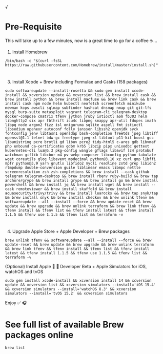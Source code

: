 √

# Pre-Requisite

This will take up to a few minutes, now is a great time to go for a coffee ☕...

1. Install Homebrew
```ShellSession
/bin/bash -c "$(curl -fsSL https://raw.githubusercontent.com/Homebrew/install/master/install.sh)"  
```
#

3. Install Xcode + Brew including Formulae and Casks (158 packages)
```ShellSession
sudo softwareupdate --install-rosetta && sudo gem install xcode-install && xcversion update && xcversion list && brew install cask && brew install python && brew install macfuse && brew link cask && brew install cask npm node helm kubectl neofetch screenfetch minikube newman kops awscli sqlmap subfinder hashcat dnsmap nmap git git-lfs mysql burp-suite metasploit vagrant telegram-cli telegram-desktop docker-compose cmatrix tfenv jython jruby istioctl aom fb303 helm libnghttp2 six apr fbthrift icu4c libpng snappy apr-util fdupes imath libpq node argon2 fizz isl oniguruma sqlite aspell fmt istioctl libsodium openexr autoconf folly jansson libssh2 openjdk syck fontconfig jenv libtasn1 openldap bash-completion freetds jpeg libtiff openssl@1.1 telnet bdw-gc freetype jpeg-xl libtool p11-kit boost gcc libunistring pcre brotli gd libuv pcre2 tidy-html5 c-ares gdb libvmaf php unbound ca-certificates gdbm krb5 libzip pipx unixodbc gettext kubernetes-cli lua@5.3 pkg-config wangle gflags libavif lz4 protobuf watchman giflib libcbor m4 pv webp composer libconfig python-tabulate wget coreutils glog libevent mpdecimal python@3.10 xz curl gmp libffi mpfr python@3.9 yarn gnutls libfido2 mycli readline zstd grep libidn2 rtmpdump double-conversion guile liblinear emacs libmpc nettle screenresolution zsh zsh-completions && brew install --cask github telegram telegram-desktop && brew install rbenv ruby-build && brew tap anchore/grype && brew install grype && brew install go && brew install powershell && brew install jq && brew install wget && brew install --cask remoteviewer && brew install skaffold && brew install aquasecurity/trivy/trivy && brew install luarocks && brew tap snyk/tap && brew install snyk && brew install checkov && brew unlink tfenv && softwareupdate --all --install --force && brew update-reset && brew update && brew upgrade && brew unlink terraform && brew link tfenv && tfenv install && tfenv list && tfenv install latest && tfenv install 1.1.5 && tfenv use 1.1.5 && tfenv list && terraform -v 
```

#

4. Upgrade Apple Store + Apple Developer + Brew packages
```ShellSession
brew unlink tfenv && softwareupdate --all --install --force && brew update-reset && brew update && brew upgrade && brew unlink terraform && brew link tfenv && tfenv install && tfenv list && tfenv install latest && tfenv install 1.1.5 && tfenv use 1.1.5 && tfenv list && terraform -v 
```

(Optional) Install Apple 🍎 🍏 Developer Beta + Apple Simulators for iOS, watchOS and tvOS

```ShellSession
sudo gem install xcode-install && xcversion install 14 && xcversion update && xcversion list && xcversion simulators --install='iOS 15.4' && xcversion simulators --install='watchOS 8.3' && xcversion simulators --install='tvOS 15.2' && xcversion simulators 
```

Enjoy ✅ 🎧

#

# See full list of available Brew packages online
```ShellSession
brew list 
```
